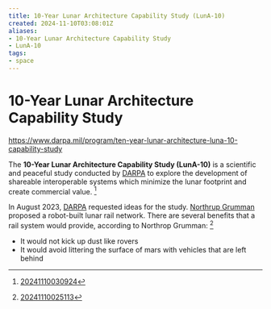 ```yaml
---
title: 10-Year Lunar Architecture Capability Study (LunA-10)
created: 2024-11-10T03:08:01Z
aliases:
- 10-Year Lunar Architecture Capability Study
- LunA-10
tags:
- space
---
```


# 10-Year Lunar Architecture Capability Study

https://www.darpa.mil/program/ten-year-lunar-architecture-luna-10-capability-study

The **10-Year Lunar Architecture Capability Study (LunA-10)** is a scientific and peaceful study conducted by [DARPA](darpa.md) to explore the development of shareable interoperable systems which minimize the lunar footprint and create commercial value. [^2]

In August 2023, [DARPA](darpa.md) requested ideas for the study. [Northrup Grumman](northrup-grumman.md) proposed a robot-built lunar rail network. There are several benefits that a rail system would provide, according to Northrop Grumman: [^1]
- It would not kick up dust like rovers
- It would avoid littering the surface of mars with vehicles that are left behind

[^1]: [20241110025113](../entries/20241110025113.md)
[^2]: [20241110030924](../entries/20241110030924.md)
